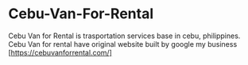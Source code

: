 # Cebu-Van-For-Rental
Cebu Van for Rental is trasportation services base in cebu, philippines.
Cebu Van for rental have original website built by google my business [https://cebuvanforrental.com/] 

